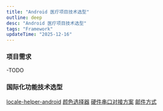 ```yaml
---
title: "Android 医疗项目技术选型"
outline: deep
desc: "Android 医疗项目技术选型"
tags: "Framework"
updateTime: "2025-12-16"
---
```


### 项目需求
-TODO 

### 国际化功能技术选型
[locale-helper-android](https://github.com/zeugma-solutions/locale-helper-android)
[颜色选择器](https://github.com/gzu-liyujiang/AndroidPicker)
[硬件串口对接方案](https://github.com/mik3y/usb-serial-for-android)
[邮件方式](https://github.com/artbits/android-mail)


